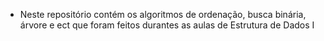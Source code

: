 * Neste repositório contém os algoritmos de ordenação, busca binária, árvore e ect que foram feitos durantes as aulas de Estrutura de Dados I
